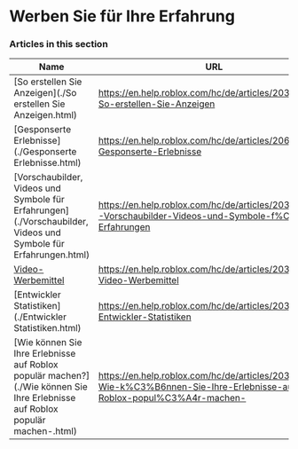 # Werben Sie für Ihre Erfahrung  
### Articles in this section
Name|URL
-|-
[So erstellen Sie Anzeigen](./So erstellen Sie Anzeigen.html) |https://en.help.roblox.com/hc/de/articles/203313840-So-erstellen-Sie-Anzeigen
[Gesponserte Erlebnisse](./Gesponserte Erlebnisse.html) |https://en.help.roblox.com/hc/de/articles/206455923-Gesponserte-Erlebnisse
[Vorschaubilder, Videos und Symbole für Erfahrungen](./Vorschaubilder, Videos und Symbole für Erfahrungen.html) |https://en.help.roblox.com/hc/de/articles/203314060--Vorschaubilder-Videos-und-Symbole-f%C3%BCr-Erfahrungen
[Video-Werbemittel](./Video-Werbemittel.html) |https://en.help.roblox.com/hc/de/articles/203312520-Video-Werbemittel
[Entwickler Statistiken](./Entwickler Statistiken.html) |https://en.help.roblox.com/hc/de/articles/203314110-Entwickler-Statistiken
[Wie können Sie Ihre Erlebnisse auf Roblox populär machen?](./Wie können Sie Ihre Erlebnisse auf Roblox populär machen-.html) |https://en.help.roblox.com/hc/de/articles/203313420-Wie-k%C3%B6nnen-Sie-Ihre-Erlebnisse-auf-Roblox-popul%C3%A4r-machen-